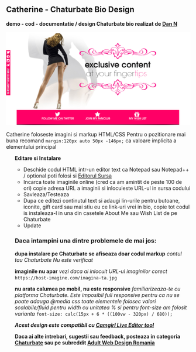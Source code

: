 ## Catherine - Chaturbate Bio Design
**demo - cod - documentatie / design Chaturbate bio realizat de [Dan N](https://cgc-dan.github.io/xwebdesign-romania/webdesigner/dan-n.html)**


![Catherine - Camgirl Chaturbate bio design](https://raw.githubusercontent.com/cgc-dan/xwebdesign-romania/main/demo/cb/catherine/resurse-documentatie/chaturbate-biodesign-catherine.jpg)


Catherine foloseste imagini si markup HTML/CSS
Pentru o pozitionare mai buna recomand `margin:120px auto 50px -146px;` ca valoare implicita a elementului principal <ul>

**Editare si Instalare**
 * Deschide codul HTML intr-un editor text ca Notepad sau Notepad++ / optional poti folosi si [Editorul Sursa](https://cgc-dan.github.io/xwebdesign-romania/demo/tip-menu-overlay/editor-sursa.html)
 * Incarca toate imaginile online (cred ca am amintit de peste 100 de ori) copie adresa URL a imaginii si inlocuieste URL-ul in sursa codului
 * Savleaza/Testeaza
 * Dupa ce editezi continutul text si adaugi lin-urile pentru butoane, iconite, gift card sau mai stiu eu ce link-uri vrei in bio, copie tot codul is instaleaza-l in una din casetele  About Me sau Wish List de pe Chaturbate
 * Update
 
### Daca intampini una dintre problemele de mai jos:

**dupa instalare pe Chaturbate se afiseaza doar codul markup**
*contul tau Chaturbate Nu este verificat*

**imaginile nu apar**
*vezi daca ai inlocuit URL-ul imaginilor corect*
`https://host-imagine.com/imagina-ta.jpg`

**nu arata calumea pe mobil, nu este responsive**
*familiarizeaza-te cu platforma Chaturbate. Este imposibil full responsive pentru ca nu se poate adauga @media css*
*toate elementele folosec valori scalabile/fluid pentru width cu unitatea % si pentru font-size am folosit varianta*
`font-size: calc(15px + 6 * ((100vw - 320px) / 680));` 

***Acest design este compatibil cu [Camgirl Live Editor tool](https://camgirl.cloud/editor/)***

**Daca ai alte intrebari, sugestii sau feedback, posteaza in categoria [Chaturbate](https://github.com/cgc-dan/xwebdesign-romania/discussions/categories/chaturbate) sau pe subreddit [Adult Web Design Romania](https://www.reddit.com/r/AdultWebDesignRomania/)**
